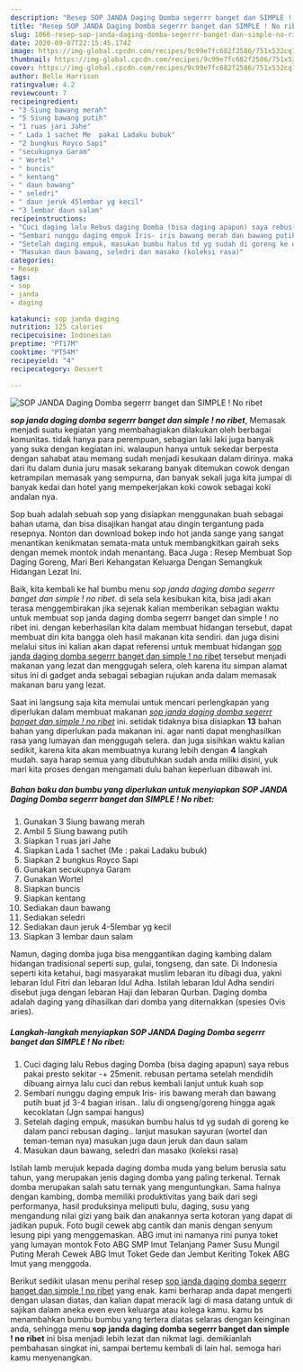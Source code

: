 ```yaml
---
description: "Resep SOP JANDA Daging Domba segerrr banget dan SIMPLE ! No ribet yang Lezat"
title: "Resep SOP JANDA Daging Domba segerrr banget dan SIMPLE ! No ribet yang Lezat"
slug: 1066-resep-sop-janda-daging-domba-segerrr-banget-dan-simple-no-ribet-yang-lezat
date: 2020-09-07T22:15:45.174Z
image: https://img-global.cpcdn.com/recipes/9c99e7fc682f2586/751x532cq70/sop-janda-daging-domba-segerrr-banget-dan-simple-no-ribet-foto-resep-utama.jpg
thumbnail: https://img-global.cpcdn.com/recipes/9c99e7fc682f2586/751x532cq70/sop-janda-daging-domba-segerrr-banget-dan-simple-no-ribet-foto-resep-utama.jpg
cover: https://img-global.cpcdn.com/recipes/9c99e7fc682f2586/751x532cq70/sop-janda-daging-domba-segerrr-banget-dan-simple-no-ribet-foto-resep-utama.jpg
author: Belle Harrison
ratingvalue: 4.2
reviewcount: 7
recipeingredient:
- "3 Siung bawang merah"
- "5 Siung bawang putih"
- "1 ruas jari Jahe"
- " Lada 1 sachet Me  pakai Ladaku bubuk"
- "2 bungkus Royco Sapi"
- "secukupnya Garam"
- " Wortel"
- " buncis"
- " kentang"
- " daun bawang"
- " seledri"
- " daun jeruk 45lembar yg kecil"
- "3 lembar daun salam"
recipeinstructions:
- "Cuci daging lalu Rebus daging Domba (bisa daging apapun) saya rebus pakai presto sekitar -+ 25menit. rebusan pertama setelah mendidih dibuang airnya lalu cuci dan rebus kembali lanjut untuk kuah sop"
- "Sembari nunggu daging empuk Iris- iris bawang merah dan bawang putih buat jd 3-4 bagian irisan.. lalu di ongseng/goreng hingga agak kecoklatan (Jgn sampai hangus)"
- "Setelah daging empuk, masukan bumbu halus td yg sudah di goreng ke dalam panci rebusan daging.. lanjut masukan sayuran (wortel dan teman-teman nya) masukan juga daun jeruk dan daun salam"
- "Masukan daun bawang, seledri dan masako (koleksi rasa)"
categories:
- Resep
tags:
- sop
- janda
- daging

katakunci: sop janda daging 
nutrition: 125 calories
recipecuisine: Indonesian
preptime: "PT17M"
cooktime: "PT54M"
recipeyield: "4"
recipecategory: Dessert

---
```



![SOP JANDA Daging Domba segerrr banget dan SIMPLE ! No ribet](https://img-global.cpcdn.com/recipes/9c99e7fc682f2586/751x532cq70/sop-janda-daging-domba-segerrr-banget-dan-simple-no-ribet-foto-resep-utama.jpg)

<b><i>sop janda daging domba segerrr banget dan simple ! no ribet</i></b>, Memasak menjadi suatu kegiatan yang membahagiakan dilakukan oleh berbagai komunitas. tidak hanya para perempuan, sebagian laki laki juga banyak yang suka dengan kegiatan ini. walaupun hanya untuk sekedar berpesta dengan sahabat atau memang sudah menjadi kesukaan dalam dirinya. maka dari itu dalam dunia juru masak sekarang banyak ditemukan cowok dengan ketrampilan memasak yang sempurna, dan banyak sekali juga kita jumpai di banyak kedai dan hotel yang mempekerjakan koki cowok sebagai koki andalan nya.

Sop buah adalah sebuah sop yang disiapkan menggunakan buah sebagai bahan utama, dan bisa disajikan hangat atau dingin tergantung pada resepnya. Nonton dan download bokep indo hot janda sange yang sangat menantikan kenikmatan semata-mata untuk membangkitkan gairah seks dengan memek montok indah menantang. Baca Juga : Resep Membuat Sop Daging Goreng, Mari Beri Kehangatan Keluarga Dengan Semangkuk Hidangan Lezat Ini.

Baik, kita kembali ke hal bumbu menu <i>sop janda daging domba segerrr banget dan simple ! no ribet</i>. di sela sela kesibukan kita, bisa jadi akan terasa menggembirakan jika sejenak kalian memberikan sebagian waktu untuk membuat sop janda daging domba segerrr banget dan simple ! no ribet ini. dengan keberhasilan kita dalam membuat hidangan tersebut, dapat membuat diri kita bangga oleh hasil makanan kita sendiri. dan juga disini melalui situs ini kalian akan dapat referensi untuk membuat hidangan <u>sop janda daging domba segerrr banget dan simple ! no ribet</u> tersebut menjadi makanan yang lezat dan menggugah selera, oleh karena itu simpan alamat situs ini di gadget anda sebagai sebagian rujukan anda dalam memasak makanan baru yang lezat.


Saat ini langsung saja kita memulai untuk mencari perlengkapan yang diperlukan dalam membuat makanan <u><i>sop janda daging domba segerrr banget dan simple ! no ribet</i></u> ini. setidak tidaknya bisa disiapkan <b>13</b> bahan bahan yang diperlukan pada makanan ini. agar nanti dapat menghasilkan rasa yang lumayan dan menggugah selera. dan juga sisihkan waktu kalian sedikit, karena kita akan membuatnya kurang lebih dengan <b>4</b> langkah mudah. saya harap semua yang dibutuhkan sudah anda miliki disini, yuk mari kita proses dengan mengamati dulu bahan keperluan dibawah ini.

<!--inarticleads1-->

##### Bahan baku dan bumbu yang diperlukan untuk menyiapkan SOP JANDA Daging Domba segerrr banget dan SIMPLE ! No ribet:

1. Gunakan 3 Siung bawang merah
1. Ambil 5 Siung bawang putih
1. Siapkan 1 ruas jari Jahe
1. Siapkan  Lada 1 sachet (Me : pakai Ladaku bubuk)
1. Siapkan 2 bungkus Royco Sapi
1. Gunakan secukupnya Garam
1. Gunakan  Wortel
1. Siapkan  buncis
1. Siapkan  kentang
1. Sediakan  daun bawang
1. Sediakan  seledri
1. Sediakan  daun jeruk 4-5lembar yg kecil
1. Siapkan 3 lembar daun salam


Namun, daging domba juga bisa menggantikan daging kambing dalam hidangan tradisional seperti sup, gulai, tongseng, dan sate. Di Indonesia seperti kita ketahui, bagi masyarakat muslim lebaran itu dibagi dua, yakni lebaran Idul Fitri dan lebaran Idul Adha. Istilah lebaran Idul Adha sendiri disebut juga dengan lebaran Haji dan lebaran Qurban. Daging domba adalah daging yang dihasilkan dari domba yang diternakkan (spesies Ovis aries). 

<!--inarticleads2-->

##### Langkah-langkah menyiapkan SOP JANDA Daging Domba segerrr banget dan SIMPLE ! No ribet:

1. Cuci daging lalu Rebus daging Domba (bisa daging apapun) saya rebus pakai presto sekitar -+ 25menit. rebusan pertama setelah mendidih dibuang airnya lalu cuci dan rebus kembali lanjut untuk kuah sop
1. Sembari nunggu daging empuk Iris- iris bawang merah dan bawang putih buat jd 3-4 bagian irisan.. lalu di ongseng/goreng hingga agak kecoklatan (Jgn sampai hangus)
1. Setelah daging empuk, masukan bumbu halus td yg sudah di goreng ke dalam panci rebusan daging.. lanjut masukan sayuran (wortel dan teman-teman nya) masukan juga daun jeruk dan daun salam
1. Masukan daun bawang, seledri dan masako (koleksi rasa)


Istilah lamb merujuk kepada daging domba muda yang belum berusia satu tahun, yang merupakan jenis daging domba yang paling terkenal. Ternak domba merupakan salah satu ternak yang menguntungkan. Sama halnya dengan kambing, domba memiliki produktivitas yang baik dari segi performanya, hasil produksinya meliputi bulu, daging, susu yang mengandung nilai gizi yang baik dan anakannya serta kotoran yang dapat di jadikan pupuk. Foto bugil cewek abg cantik dan manis dengan senyum lesung pipi yang menggemaskan. ABG imut ini namanya rini punya toket yang lumayan montok Foto ABG SMP Imut Telanjang Pamer Susu Mungil Puting Merah Cewek ABG Imut Toket Gede dan Jembut Keriting Tokek ABG Imut yang menggoda. 

Berikut sedikit ulasan menu perihal resep <u>sop janda daging domba segerrr banget dan simple ! no ribet</u> yang enak. kami berharap anda dapat mengerti dengan ulasan diatas, dan kalian dapat meracik lagi di masa datang untuk di sajikan dalam aneka even even keluarga atau kolega kamu. kamu bs menambahkan bumbu bumbu yang tertera diatas selaras dengan keinginan anda, sehingga menu <b>sop janda daging domba segerrr banget dan simple ! no ribet</b> ini bisa menjadi lebih lezat dan nikmat lagi. demikianlah pembahasan singkat ini, sampai bertemu kembali di lain hal. semoga hari kamu menyenangkan.
